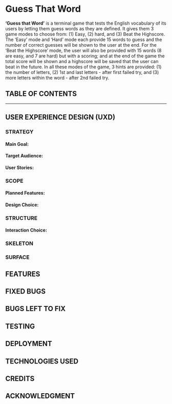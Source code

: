 # Guess That Word
<!-- use ezgif -->
**‘Guess that Word’** is a terminal game that tests the English vocabulary of its users by letting them guess words as they are defined. It gives them 3 game modes to choose from: (1) Easy, (2) hard, and (3) Beat the Highscore. The ‘Easy’ mode and ‘Hard’ mode each provide 15 words to guess and the number of correct guesses will be shown to the user at the end. For the ‘Beat the Highscore’ mode, the user will also be provided with 15 words (8 are easy, and 7 are hard) but with a scoring; and at the end of the game the total score will be shown and a highscore will be saved that the user can beat in the future. In all these modes of the game, 3 hints are provided: (1) the number of letters, (2) 1st and last letters - after first failed try, and (3) more letters within the word - after 2nd failed try.

## TABLE OF CONTENTS
<!-- table of contents here -->

___
## USER EXPERIENCE DESIGN (UXD)

### STRATEGY
#### Main Goal:
<!-- content here -->
#### Target Audience:
<!-- content here -->
#### User Stories:
<!-- content here -->

### SCOPE
#### Planned Features:
<!-- content here -->

#### Design Choice:
<!-- content here -->

### STRUCTURE
#### Interaction Choice:
<!-- content here -->

### SKELETON
<!-- Flow Diagram -->

### SURFACE
<!-- content here -->


## FEATURES
<!-- content here -->

## FIXED BUGS
<!-- content here -->

## BUGS LEFT TO FIX
<!-- content here -->

## TESTING
<!-- content here -->
<!-- Pep8 online -->

## DEPLOYMENT
<!-- content here -->

## TECHNOLOGIES USED
<!-- include libraries -->

## CREDITS
<!-- content here -->

## ACKNOWLEDGMENT
<!-- content here -->